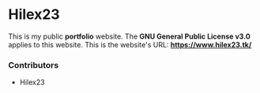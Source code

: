 # Hilex23

This is my public **portfolio** website.
The **GNU General Public License v3.0** applies to this website.
This is the website's URL: **https://www.hilex23.tk/**

### Contributors

- Hilex23